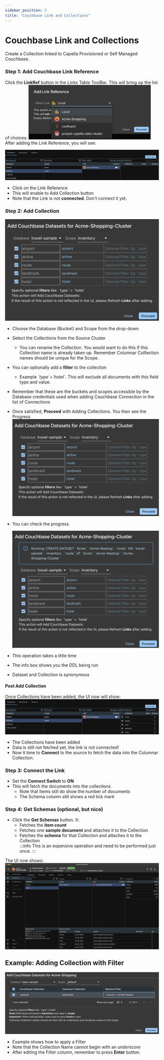 ```yaml
---
sidebar_position: 5
title: "Couchbase Link and Collections"
---
```


# Couchbase Link and Collections

Create a Collection linked to Capella Provisioned or Self Managed Couchbase.

### Step 1: Add Couchbase Link Reference

Click the **LinkRef** button in the Links Table ToolBar. This will bring up the list of choices:
<img src="/img/columnar/link-add-couchbase-reference.png" width="400" alt="link-add-couchbase-reference" />
After adding the Link Reference, you will see:

![link-add-couchbase-reference-after](/img/columnar/link-add-couchbase-reference-after.png)

- Click on the Link Reference
- This will enable to Add Collection button
- Note that the Link is not **connected**. Don't connect it yet.

### Step 2: Add Collection

![dataset-couchbase-before-connect](/img/columnar/dataset-couchbase-form.png)

- Choose the Database (Bucket) and Scope from the drop-down
- Select the Collections from the Source Cluster
  - You can rename the Collection. You would want to do this if this Collection name is already taken up. Remember Columnar Colllection names should be unique for the Scope.
- You can optionally add a **filter** to the collection
  - Example _\`type\`=\`hotel\`_. This will exclude all documents with this field type and value.
- Remember that these are the buckets and scopes accessible by the Database credentials used when adding Couchbase Connection in the list of Connections
- Once satisfied, **Proceed** with Adding Collections. You then see the Progress
  ![dataset-couchbase-before-connect](/img/columnar/dataset-couchbase-form.png)
- You can check the progress

  <img src="/img/columnar/dataset-couchbase-form-running.png" width="600" alt="dataset-couchbase-form-running" />

- This operation takes a little time
- The info box shows you the DDL being run
- Dataset and Collection is synonymous

#### Post Add Collection

Once Collections have been added, the UI now will show:
![dataset-couchbase-travel](/img/columnar/dataset-couchbase-travel.png)

- The Collections have been added
- Data is still not fetched yet, the link is not connected!
- Now it time to **Connect** to the source to fetch the data into the Columnar Collection.

### Step 3: Connect the Link

- Set the **Connect Switch** to **ON**
- This will fetch the documents into the collections
  - Note that Items still do show the number of documents
  - The Schema column still shows a red tick mark

### Step 4: Get Schemas (optional, but nice)

- Click the **Get Schemas** button. It:
  - Fetches the **item count**
  - Fetches one **sample document** and attaches it to the Collection
  - Fetches the **schema** for that Collection and attaches it to the Collection<br />
    :::info
    This is an expensive operation and need to be performed just once.
    :::

The UI now shows:
![dataset-couchbase-full](/img/columnar/dataset-couchbase-full.png)

## Example: Adding Collection with Filter

![dataset-couchbase-beers](/img/columnar/dataset-couchbase-beers.png)

- Example shows how to apply a Filter
- Note that the Collection Name cannot begin with an _underscore_
- After editing the Filter column, remember to press **Enter** button.

